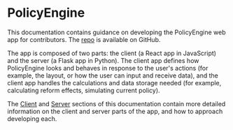 # PolicyEngine

This documentation contains guidance on developing the PolicyEngine web app for contributors. The [repo](https://github.com/PolicyEngine/PolicyEngine) is available on GitHub.

The app is composed of two parts: the client (a React app in JavaScript) and the server (a Flask app in Python). The client app defines how PolicyEngine looks and behaves in response to the user's actions (for example, the layout, or how the user can input and receive data), and the client app handles the calculations and data storage needed (for example, calculating reform effects, simulating current policy).

The [Client](/client/index.md) and [Server](/server/index.md) sections of this documentation contain more detailed information on the client and server parts of the app, and how to approach developing each.
